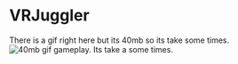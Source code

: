 # VRJuggler

There is a gif right here but its 40mb so its take some times.
![40mb gif gameplay. Its take a some times.](https://github.com/IbrahimTahaSanli/VRJuggler/blob/main/VRJuggler.gif)
